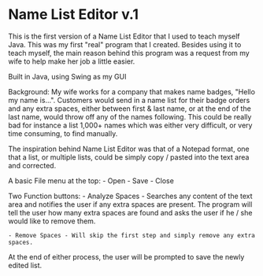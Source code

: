 # Name List Editor v.1
This is the first version of a Name List Editor that I used to teach myself Java. This was my first "real" program that I created. Besides using it to teach myself, the main reason behind this program was a request from my wife to help make her job a little easier. 

Built in Java, using Swing as my GUI

Background: My wife works for a company that makes name badges, "Hello my name is...". Customers would send in a name list for their badge orders and any extra spaces, either between first & last name, or at the end of the last name, would throw off any of the names following. This could be really bad for instance a list 1,000+ names which was either very difficult, or very time consuming, to find manually. 

The inspiration behind Name List Editor was that of a Notepad format, one that a list, or multiple lists, could be simply copy / pasted into the text area and corrected. 

A basic File menu at the top:
    - Open
    - Save
    - Close

Two Function buttons:
    - Analyze Spaces - Searches any content of the text area and notifies the user if any extra spaces are present. The program will tell the user how many extra spaces are found and asks the user if he / she would like to remove them. 

    - Remove Spaces - Will skip the first step and simply remove any extra spaces.

At the end of either process, the user will be prompted to save the newly edited list. 
